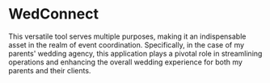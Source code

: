 # WedConnect
This versatile tool serves multiple purposes, making it an indispensable asset in the realm of event coordination. Specifically, in the case of my parents' wedding agency, this application plays a pivotal role in streamlining operations and enhancing the overall wedding experience for both my parents and their clients. 
